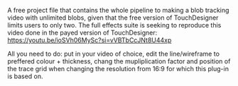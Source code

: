A free project file that contains the whole pipeline to making a blob tracking video with unlimited blobs, given that the free version of TouchDesigner limits users to only two.
The full effects suite is seeking to reproduce this video done in the payed version of TouchDesigner: https://youtu.be/ioSVh06MySc?si=vVBTbCcJNt8U44xp

All you need to do: put in your video of choice, edit the line/wireframe to preffered colour + thickness, chang the mupliplication factor and position of the trace grid when changing the resolution from 16:9 for which this plug-in is based on.
